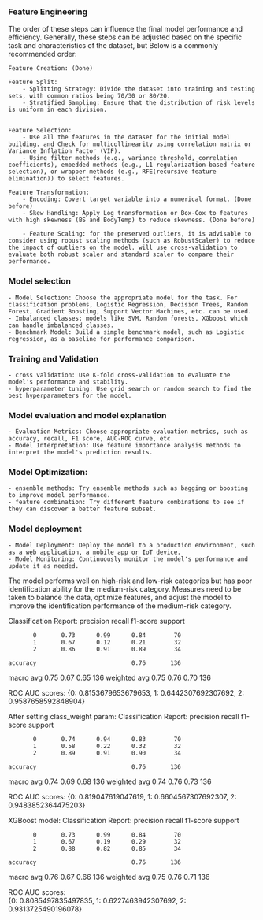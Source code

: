 
### Feature Engineering
The order of these steps can influence the final model performance and efficiency. Generally, these steps can be adjusted based on the specific task and characteristics of the dataset, but Below is a commonly recommended order:

    Feature Creation: (Done)
    
    Feature Split:
        - Splitting Strategy: Divide the dataset into training and testing sets, with common ratios being 70/30 or 80/20.
        - Stratified Sampling: Ensure that the distribution of risk levels is uniform in each division.


    Feature Selection: 
        - Use all the features in the dataset for the initial model building. and Check for multicollinearity using correlation matrix or Variance Inflation Factor (VIF).
        - Using filter methods (e.g., variance threshold, correlation coefficients), embedded methods (e.g., L1 regularization-based feature selection), or wrapper methods (e.g., RFE(recursive feature elimination)) to select features.

    Feature Transformation: 
        - Encoding: Covert target variable into a numerical format. (Done before)
        - Skew Handling: Apply Log transformation or Box-Cox to features with high skewness (BS and BodyTemp) to reduce skewness. (Done before)

        - Feature Scaling: for the preserved outliers, it is advisable to consider using robust scaling methods (such as RobustScaler) to reduce the impact of outliers on the model. will use cross-validation to evaluate both robust scaler and standard scaler to compare their performance.


### Model selection
    - Model Selection: Choose the appropriate model for the task. For classification problems, Logistic Regression, Decision Trees, Random Forest, Gradient Boosting, Support Vector Machines, etc. can be used.
    - Imbalanced classes: models like SVM, Random forests, XGboost which can handle imbalanced classes.
    - Benchmark Model: Build a simple benchmark model, such as Logistic regression, as a baseline for performance comparison.

### Training and Validation
    - cross validation: Use K-fold cross-validation to evaluate the model's performance and stability.
    - hyperparameter tuning: Use grid search or random search to find the best hyperparameters for the model.

### Model evaluation and model explanation
    - Evaluation Metrics: Choose appropriate evaluation metrics, such as accuracy, recall, F1 score, AUC-ROC curve, etc.
    - Model Interpretation: Use feature importance analysis methods to interpret the model's prediction results.

### Model Optimization:
    - ensemble methods: Try ensemble methods such as bagging or boosting to improve model performance.
    - feature combination: Try different feature combinations to see if they can discover a better feature subset.

### Model deployment
    - Model Deployment: Deploy the model to a production environment, such as a web application, a mobile app or IoT device.
    - Model Monitoring: Continuously monitor the model's performance and update it as needed.



The model performs well on high-risk and low-risk categories but has poor identification ability for the medium-risk category. Measures need to be taken to balance the data, optimize features, and adjust the model to improve the identification performance of the medium-risk category. 

Classification Report:
              precision    recall  f1-score   support

           0       0.73      0.99      0.84        70
           1       0.67      0.12      0.21        32
           2       0.86      0.91      0.89        34

    accuracy                           0.76       136
   macro avg       0.75      0.67      0.65       136
weighted avg       0.75      0.76      0.70       136


ROC AUC scores:
{0: 0.8153679653679653, 1: 0.6442307692307692, 2: 0.9587658592848904}



After setting class_weight param:
Classification Report:
              precision    recall  f1-score   support

           0       0.74      0.94      0.83        70
           1       0.58      0.22      0.32        32
           2       0.89      0.91      0.90        34

    accuracy                           0.76       136
   macro avg       0.74      0.69      0.68       136
weighted avg       0.74      0.76      0.73       136

ROC AUC scores:
{0: 0.819047619047619, 1: 0.6604567307692307, 2: 0.9483852364475203}



XGBoost model:
Classification Report:
               precision    recall  f1-score   support

           0       0.73      0.99      0.84        70
           1       0.67      0.19      0.29        32
           2       0.88      0.82      0.85        34

    accuracy                           0.76       136
   macro avg       0.76      0.67      0.66       136
weighted avg       0.75      0.76      0.71       136

ROC AUC scores:  
{0: 0.8085497835497835, 1: 0.6227463942307692, 2: 0.9313725490196078}